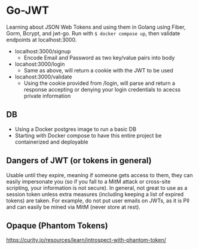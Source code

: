 # Go-JWT

Learning about JSON Web Tokens and using them in Golang using Fiber, Gorm, Bcrypt, and jwt-go. Run with `$ docker compose up`, then validate endpoints at localhost:3000.

- localhost:3000/signup
  - Encode Email and Password as two key/value pairs into body
- locahost:3000/login
  - Same as above, will return a cookie with the JWT to be used
- locahost:3000/validate
  - Using the cookie provided from /login, will parse and return a response accepting or denying your login credentials to acecss private information

## DB

- Using a Docker postgres image to run a basic DB
- Starting with Docker compose to have this entire project be containerized and deployable

## Dangers of JWT (or tokens in general)

Usable until they expire, meaning if someone gets access to them, they can easily impersonate you (so if you fall to a MitM attack or cross-site scripting, your information is not secure). In general, not great to use as a session token unless extra measures (including keeping a list of expired tokens) are taken. For example, do not put user emails on JWTs, as it is PII and can easily be mined via MitM (never store at rest).

## Opaque (Phantom Tokens)

https://curity.io/resources/learn/introspect-with-phantom-token/
